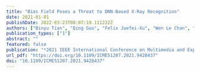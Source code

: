 ```yaml
---
title: "Bias Field Poses a Threat to DNN-Based X-Ray Recognition"
date: 2021-01-01
publishDate: 2022-03-23T08:07:19.111222Z
authors: ["Binyu Tian", "Qing Guo", "Felix Juefei-Xu", "Wen Le Chan", "Yupeng Cheng", "Xiaohong Li", "Xiaofei Xie", "Shengchao Qin"]
publication_types: ["1"]
abstract: ""
featured: false
publication: "*2021 IEEE International Conference on Multimedia and Expo, ICME 2021, Shenzhen, China, July 5-9, 2021*"
url_pdf: "https://doi.org/10.1109/ICME51207.2021.9428437"
doi: "10.1109/ICME51207.2021.9428437"
---
```


